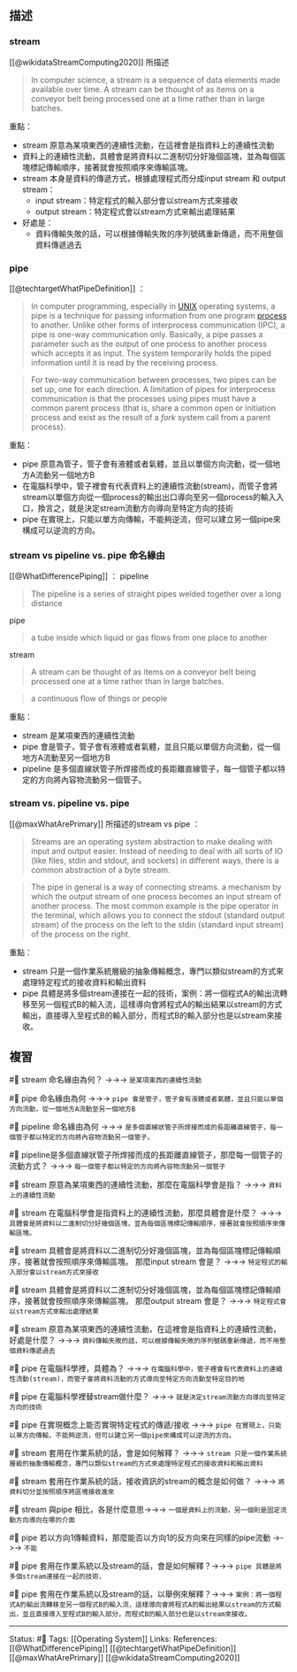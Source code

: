 ## 描述


  

### stream

[[@wikidataStreamComputing2020]] 所描述
> In computer science, a stream is a sequence of data elements made available over time. A stream can be thought of as items on a conveyor belt being processed one at a time rather than in large batches. 





重點：
- stream 原意為某項東西的連續性流動，在這裡會是指資料上的連續性流動
- 資料上的連續性流動，具體會是將資料以二進制切分好幾個區塊，並為每個區塊標記傳輸順序，接著就會按照順序來傳輸區塊。
- stream 本身是資料的傳遞方式，根據處理程式而分成input stream 和 output stream：
	- input stream：特定程式的輸入部分會以stream方式來接收
	- output stream：特定程式會以stream方式來輸出處理結果
- 好處是：
	- 資料傳輸失敗的話，可以根據傳輸失敗的序列號碼重新傳遞，而不用整個資料傳遞過去


### pipe
[[@techtargetWhatPipeDefinition]] ：
> In computer programming, especially in [UNIX](https://www.techtarget.com/searchdatacenter/definition/Unix) operating systems, a pipe is a technique for passing information from one program [process](https://www.techtarget.com/whatis/definition/process) to another. Unlike other forms of interprocess communication (IPC), a pipe is one-way communication only. Basically, a pipe passes a parameter such as the output of one process to another process which accepts it as input. The system temporarily holds the piped information until it is read by the receiving process.

> For two-way communication between processes, two pipes can be set up, one for each direction. A limitation of pipes for interprocess communication is that the processes using pipes must have a common parent process (that is, share a common open or initiation process and exist as the result of a _fork_ system call from a parent process).


重點：
- pipe 原意為管子，管子會有液體或者氣體，並且以單個方向流動，從一個地方A流動另一個地方B
- 在電腦科學中，管子裡會有代表資料上的連續性流動(stream)，而管子會將stream以單個方向從一個process的輸出出口導向至另一個process的輸入入口，換言之，就是決定stream流動方向導向至特定方向的技術
- pipe 在實現上，只能以單方向傳輸，不能夠逆流，但可以建立另一個pipe來構成可以逆流的方向。

### stream vs pipeline vs. pipe 命名緣由

[[@WhatDifferencePiping]] ：
pipeline
> The pipeline is a series of straight pipes welded together over a long distance

pipe
> a tube inside which liquid or gas flows from one place to another

stream
> A stream can be thought of as items on a conveyor belt being processed one at a time rather than in large batches.

> a continuous flow of things or people


重點：
- stream 是某項東西的連續性流動
- pipe 會是管子，管子會有液體或者氣體，並且只能以單個方向流動，從一個地方A流動至另一個地方B
- pipeline 是多個直線狀管子所焊接而成的長距離直線管子，每一個管子都以特定的方向將內容物流動另一個管子。

### stream vs. pipeline vs. pipe

[[@maxWhatArePrimary]] 所描述的stream vs pipe ：
> Streams are an operating system abstraction to make dealing with input and output easier. Instead of needing to deal with all sorts of IO (like files, stdin and stdout, and sockets) in different ways, there is a common abstraction of a byte stream.

> The pipe in general is a way of connecting streams. a mechanism by which the output stream of one process becomes an input stream of another process. The most common example is the pipe operator in the terminal, which allows you to connect the stdout (standard output stream) of the process on the left to the stdin (standard input stream) of the process on the right.


重點：
- stream 只是一個作業系統層級的抽象傳輸概念，專門以類似stream的方式來處理特定程式的接收資料和輸出資料
- pipe 具體是將多個stream連接在一起的技術，案例：將一個程式A的輸出流轉移至另一個程式B的輸入流，這樣導向會將程式A的輸出結果以stream的方式輸出，直接導入至程式B的輸入部分，而程式B的輸入部分也是以stream來接收。

## 複習
#🧠 stream 命名緣由為何？ ->->-> `是某項東西的連續性流動`
<!--SR:!2023-09-18,225,228-->

#🧠 pipe 命名緣由為何 ->->-> `pipe 會是管子，管子會有液體或者氣體，並且只能以單個方向流動，從一個地方A流動至另一個地方B`
<!--SR:!2023-08-01,212,248-->


#🧠 pipeline 命名緣由為何 ->->-> `是多個直線狀管子所焊接而成的長距離直線管子，每一個管子都以特定的方向將內容物流動另一個管子。`
<!--SR:!2023-06-14,190,250-->

#🧠 pipeline是多個直線狀管子所焊接而成的長距離直線管子，那麼每一個管子的流動方式？ ->->-> `每一個管子都以特定的方向將內容物流動另一個管子`
<!--SR:!2023-07-22,208,248-->


#🧠 stream 原意為某項東西的連續性流動，那麼在電腦科學會是指？ ->->-> `資料上的連續性流動`
<!--SR:!2023-10-11,255,248-->


#🧠 stream 在電腦科學會是指資料上的連續性流動，那麼具體會是什麼？ ->->-> `具體會是將資料以二進制切分好幾個區塊，並為每個區塊標記傳輸順序，接著就會按照順序來傳輸區塊。`
<!--SR:!2023-03-27,137,250-->

#🧠 stream 具體會是將資料以二進制切分好幾個區塊，並為每個區塊標記傳輸順序，接著就會按照順序來傳輸區塊。 那麼input stream 會是？  ->->-> `特定程式的輸入部分會以stream方式來接收`
<!--SR:!2023-03-19,132,250-->

#🧠 stream 具體會是將資料以二進制切分好幾個區塊，並為每個區塊標記傳輸順序，接著就會按照順序來傳輸區塊。 那麼output stream 會是？ ->->-> `特定程式會以stream方式來輸出處理結果`
<!--SR:!2023-06-12,189,250-->


#🧠 stream 原意為某項東西的連續性流動，在這裡會是指資料上的連續性流動，好處是什麼？ ->->-> `資料傳輸失敗的話，可以根據傳輸失敗的序列號碼重新傳遞，而不用整個資料傳遞過去`
<!--SR:!2023-03-12,128,250-->

#🧠 pipe 在電腦科學裡，具體為？ ->->-> `在電腦科學中，管子裡會有代表資料上的連續性流動(stream)，而管子會將資料流動的方式導向至特定方向流動至特定目的地`
<!--SR:!2023-02-09,109,249-->


#🧠 pipe 在電腦科學裡替stream做什麼？ ->->-> `就是決定stream流動方向導向至特定方向的技術`
<!--SR:!2023-09-17,241,248-->

#🧠 pipe 在實現概念上能否實現特定程式的傳遞/接收 ->->-> `pipe 在實現上，只能以單方向傳輸，不能夠逆流，但可以建立另一個pipe來構成可以逆流的方向。`
<!--SR:!2023-08-04,217,248-->


#🧠 stream 套用在作業系統的話，會是如何解釋？ ->->-> `stream 只是一個作業系統層級的抽象傳輸概念，專門以類似stream的方式來處理特定程式的接收資料和輸出資料`
<!--SR:!2023-08-29,231,248-->

#🧠 stream 套用在作業系統的話，接收資訊的stream的概念是如何做？ ->->-> `將資料切分並按照順序將區塊接收進來`
<!--SR:!2023-07-10,195,248-->

#🧠 stream 與pipe 相比，各是什麼意思->->-> `一個是資料上的流動，另一個則是固定流動方向導向在哪的介面`
<!--SR:!2023-09-25,246,248-->

#🧠 pipe 若以方向1傳輸資料，那麼能否以方向1的反方向來在同樣的pipe流動 ->->-> `不能`
<!--SR:!2023-09-03,233,248-->

#🧠 pipe 套用在作業系統以及stream的話，會是如何解釋？->->-> `pipe 具體是將多個stream連接在一起的技術，`
<!--SR:!2023-10-28,270,248-->

#🧠 pipe 套用在作業系統以及stream的話，以舉例來解釋？->->-> `案例：將一個程式A的輸出流轉移至另一個程式B的輸入流，這樣導向會將程式A的輸出結果以stream的方式輸出，並且直接導入至程式B的輸入部分，而程式B的輸入部分也是以stream來接收。`
<!--SR:!2023-02-08,109,247-->

---
Status: #🌱 
Tags:
[[Operating System]]
Links:
References:
[[@WhatDifferencePiping]]
[[@techtargetWhatPipeDefinition]]
[[@maxWhatArePrimary]]
[[@wikidataStreamComputing2020]]